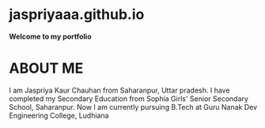 # jaspriyaaa.github.io
**Welcome to my portfolio**
# ABOUT ME
I am Jaspriya Kaur Chauhan from Saharanpur, Uttar pradesh. I have completed my Secondary Education from Sophia Girls' Senior Secondary School, Saharanpur. Now I am currently pursuing B.Tech at Guru Nanak Dev Engineering College, Ludhiana

